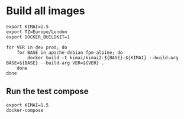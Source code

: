 # Build all images

    export KIMAI=1.5
    export TZ=Europe/London
    export DOCKER_BUILDKIT=1

    for VER in dev prod; do
        for BASE in apache-debian fpm-alpine; do
            docker build -t kimai/kimai2:${BASE}-${KIMAI} --build-arg BASE=${BASE} --build-arg VER=${VER} .
        done
    done

## Run the test compose

    export KIMAI=1.5
    docker-compose 
